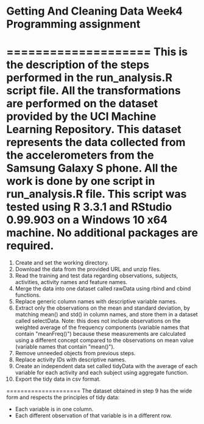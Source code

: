 # Getting And Cleaning Data Week4 Programming assignment
====================
This is the description of the steps performed in the run_analysis.R script file. All the transformations are performed on the dataset provided by the UCI Machine Learning Repository. This dataset represents the data collected from the accelerometers from the Samsung Galaxy S phone. All the work is done by one script in run_analysis.R file. This script was tested using R 3.3.1 and RStudio 0.99.903 on a Windows 10 x64 machine. No additional packages are required.
====================

1. Create and set the working directory.
2. Download the data from the provided URL and unzip files.
3. Read the training and test data regarding observations, subjects, activities, activity names and feature names.
4. Merge the data into one dataset called rawData using rbind and cbind functions.
5. Replace generic column names with descriptive variable names.
6. Extract only the observations on the mean and standard deviation, by matching mean() and std() in column names, and store them in a dataset called selectData.
   Note: this does not include observations on the weighted average of the frequency components (variable names that contain "meanFreq()") because these measurements are calculated using a different concept compared to the observations on mean value (variable names that contain "mean()").
7. Remove unneeded objects from previous steps.
8. Replace activity IDs with descriptive names.
9. Create an independent data set called tidyData with the average of each variable for each activity and each subject using aggregate function.
10. Export the tidy data in csv format.

=====================
The dataset obtained in step 9 has the wide form and respects the principles of tidy data:
 - Each variable is in one column.
 - Each different observation of that variable is in a different row. 

 

